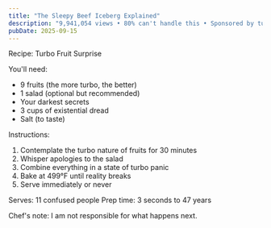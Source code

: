 ```yaml
---
title: "The Sleepy Beef Iceberg Explained"
description: "9,941,054 views • 80% can't handle this • Sponsored by turbo energy"
pubDate: 2025-09-15
---
```

Recipe: Turbo Fruit Surprise

You'll need:
- 9 fruits (the more turbo, the better)
- 1 salad (optional but recommended)
- Your darkest secrets
- 3 cups of existential dread
- Salt (to taste)

Instructions:
1. Contemplate the turbo nature of fruits for 30 minutes
2. Whisper apologies to the salad
3. Combine everything in a state of turbo panic
4. Bake at 499°F until reality breaks
5. Serve immediately or never

Serves: 11 confused people
Prep time: 3 seconds to 47 years

Chef's note: I am not responsible for what happens next.
